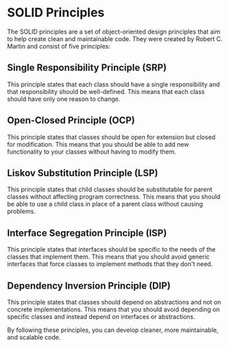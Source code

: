 # SOLID Principles

The SOLID principles are a set of object-oriented design principles that aim to help create clean and maintainable code. They were created by Robert C. Martin and consist of five principles:

## Single Responsibility Principle (SRP)
This principle states that each class should have a single responsibility and that responsibility should be well-defined. This means that each class should have only one reason to change.

## Open-Closed Principle (OCP)
This principle states that classes should be open for extension but closed for modification. This means that you should be able to add new functionality to your classes without having to modify them.

## Liskov Substitution Principle (LSP)
This principle states that child classes should be substitutable for parent classes without affecting program correctness. This means that you should be able to use a child class in place of a parent class without causing problems.

## Interface Segregation Principle (ISP)
This principle states that interfaces should be specific to the needs of the classes that implement them. This means that you should avoid generic interfaces that force classes to implement methods that they don't need.

## Dependency Inversion Principle (DIP)

This principle states that classes should depend on abstractions and not on concrete implementations. This means that you should avoid depending on specific classes and instead depend on interfaces or abstractions.

By following these principles, you can develop cleaner, more maintainable, and scalable code.


